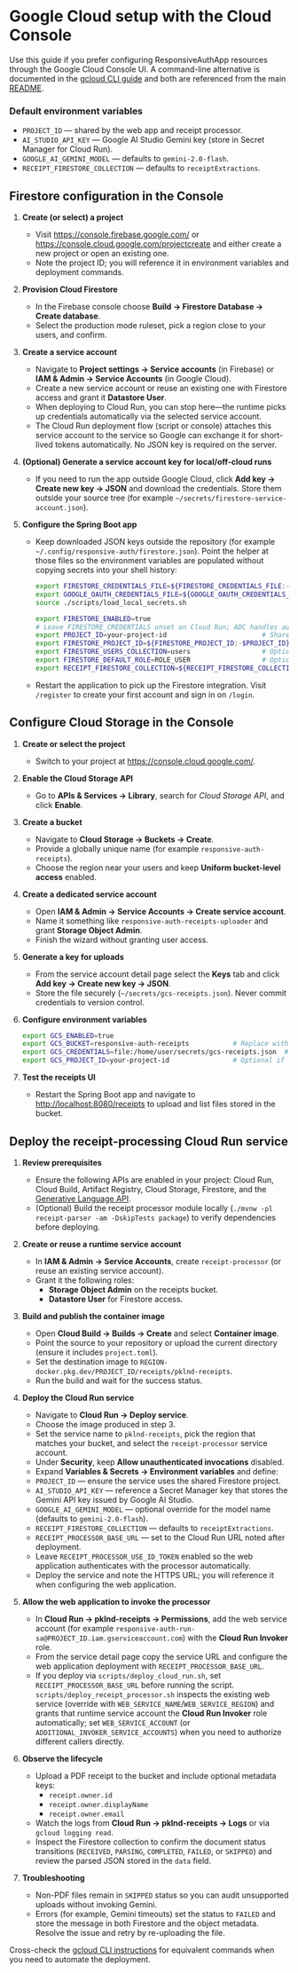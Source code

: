 # Google Cloud setup with the Cloud Console

Use this guide if you prefer configuring ResponsiveAuthApp resources through the Google Cloud Console UI. A command-line alternative is documented in the [gcloud CLI guide](gcp-setup-gcloud.md) and both are referenced from the main [README](../README.md).

### Default environment variables

- `PROJECT_ID` — shared by the web app and receipt processor.
- `AI_STUDIO_API_KEY` — Google AI Studio Gemini key (store in Secret Manager for Cloud Run).
- `GOOGLE_AI_GEMINI_MODEL` — defaults to `gemini-2.0-flash`.
- `RECEIPT_FIRESTORE_COLLECTION` — defaults to `receiptExtractions`.

## Firestore configuration in the Console

1. **Create (or select) a project**
   - Visit <https://console.firebase.google.com/> or <https://console.cloud.google.com/projectcreate> and either create a new project or open an existing one.
   - Note the project ID; you will reference it in environment variables and deployment commands.

2. **Provision Cloud Firestore**
   - In the Firebase console choose **Build → Firestore Database → Create database**.
   - Select the production mode ruleset, pick a region close to your users, and confirm.

3. **Create a service account**
   - Navigate to **Project settings → Service accounts** (in Firebase) or **IAM & Admin → Service Accounts** (in Google Cloud).
   - Create a new service account or reuse an existing one with Firestore access and grant it **Datastore User**.
   - When deploying to Cloud Run, you can stop here—the runtime picks up credentials automatically via the selected service account.
   - The Cloud Run deployment flow (script or console) attaches this service account to the service so Google can exchange it for short-lived tokens automatically. No JSON key is required on the server.

4. **(Optional) Generate a service account key for local/off-cloud runs**
   - If you need to run the app outside Google Cloud, click **Add key → Create new key → JSON** and download the credentials. Store them outside your source tree (for example `~/secrets/firestore-service-account.json`).

5. **Configure the Spring Boot app**
   - Keep downloaded JSON keys outside the repository (for example `~/.config/responsive-auth/firestore.json`). Point the helper at those files so the environment variables are populated without copying secrets into your shell history:

     ```bash
     export FIRESTORE_CREDENTIALS_FILE=${FIRESTORE_CREDENTIALS_FILE:-$HOME/.config/responsive-auth/firestore.json}
     export GOOGLE_OAUTH_CREDENTIALS_FILE=${GOOGLE_OAUTH_CREDENTIALS_FILE:-$HOME/.config/responsive-auth/oauth-client.json}
     source ./scripts/load_local_secrets.sh

     export FIRESTORE_ENABLED=true
     # Leave FIRESTORE_CREDENTIALS unset on Cloud Run; ADC handles authentication automatically.
     export PROJECT_ID=your-project-id                        # Shared by both Cloud Run services
     export FIRESTORE_PROJECT_ID=${FIRESTORE_PROJECT_ID:-$PROJECT_ID}
     export FIRESTORE_USERS_COLLECTION=users                  # Optional override
     export FIRESTORE_DEFAULT_ROLE=ROLE_USER                  # Optional override
     export RECEIPT_FIRESTORE_COLLECTION=${RECEIPT_FIRESTORE_COLLECTION:-receiptExtractions}
     ```

   - Restart the application to pick up the Firestore integration. Visit `/register` to create your first account and sign in on `/login`.

## Configure Cloud Storage in the Console

1. **Create or select the project**
   - Switch to your project at <https://console.cloud.google.com/>.

2. **Enable the Cloud Storage API**
   - Go to **APIs & Services → Library**, search for _Cloud Storage API_, and click **Enable**.

3. **Create a bucket**
   - Navigate to **Cloud Storage → Buckets → Create**.
   - Provide a globally unique name (for example `responsive-auth-receipts`).
   - Choose the region near your users and keep **Uniform bucket-level access** enabled.

4. **Create a dedicated service account**
   - Open **IAM & Admin → Service Accounts → Create service account**.
   - Name it something like `responsive-auth-receipts-uploader` and grant **Storage Object Admin**.
   - Finish the wizard without granting user access.

5. **Generate a key for uploads**
   - From the service account detail page select the **Keys** tab and click **Add key → Create new key → JSON**.
   - Store the file securely (`~/secrets/gcs-receipts.json`). Never commit credentials to version control.

6. **Configure environment variables**

   ```bash
   export GCS_ENABLED=true
   export GCS_BUCKET=responsive-auth-receipts           # Replace with your bucket name
   export GCS_CREDENTIALS=file:/home/user/secrets/gcs-receipts.json  # Optional; omit on Cloud Run
   export GCS_PROJECT_ID=your-project-id                # Optional if derived from credentials
   ```

7. **Test the receipts UI**
   - Restart the Spring Boot app and navigate to <http://localhost:8080/receipts> to upload and list files stored in the bucket.

## Deploy the receipt-processing Cloud Run service

1. **Review prerequisites**
   - Ensure the following APIs are enabled in your project: Cloud Run, Cloud Build, Artifact Registry, Cloud Storage, Firestore, and the [Generative Language API](https://console.cloud.google.com/apis/library/generativelanguage.googleapis.com).
   - (Optional) Build the receipt processor module locally (`./mvnw -pl receipt-parser -am -DskipTests package`) to verify dependencies before deploying.

2. **Create or reuse a runtime service account**
   - In **IAM & Admin → Service Accounts**, create `receipt-processor` (or reuse an existing service account).
   - Grant it the following roles:
     - **Storage Object Admin** on the receipts bucket.
     - **Datastore User** for Firestore access.

3. **Build and publish the container image**
   - Open **Cloud Build → Builds → Create** and select **Container image**.
   - Point the source to your repository or upload the current directory (ensure it includes `project.toml`).
   - Set the destination image to `REGION-docker.pkg.dev/PROJECT_ID/receipts/pklnd-receipts`.
   - Run the build and wait for the success status.

4. **Deploy the Cloud Run service**
   - Navigate to **Cloud Run → Deploy service**.
   - Choose the image produced in step 3.
   - Set the service name to `pklnd-receipts`, pick the region that matches your bucket, and select the `receipt-processor` service account.
   - Under **Security**, keep **Allow unauthenticated invocations** disabled.
   - Expand **Variables & Secrets → Environment variables** and define:
    - `PROJECT_ID` — ensure the service uses the shared Firestore project.
    - `AI_STUDIO_API_KEY` — reference a Secret Manager key that stores the Gemini API key issued by Google AI Studio.
    - `GOOGLE_AI_GEMINI_MODEL` — optional override for the model name (defaults to `gemini-2.0-flash`).
    - `RECEIPT_FIRESTORE_COLLECTION` — defaults to `receiptExtractions`.
     - `RECEIPT_PROCESSOR_BASE_URL` — set to the Cloud Run URL noted after deployment.
   - Leave `RECEIPT_PROCESSOR_USE_ID_TOKEN` enabled so the web application authenticates with the processor automatically.
   - Deploy the service and note the HTTPS URL; you will reference it when configuring the web application.

5. **Allow the web application to invoke the processor**
   - In **Cloud Run → pklnd-receipts → Permissions**, add the web service account (for example `responsive-auth-run-sa@PROJECT_ID.iam.gserviceaccount.com`) with the **Cloud Run Invoker** role.
   - From the service detail page copy the service URL and configure the web application deployment with `RECEIPT_PROCESSOR_BASE_URL`.
   - If you deploy via `scripts/deploy_cloud_run.sh`, set `RECEIPT_PROCESSOR_BASE_URL` before running the script. `scripts/deploy_receipt_processor.sh` inspects the existing web service (override with `WEB_SERVICE_NAME`/`WEB_SERVICE_REGION`) and grants that runtime service account the **Cloud Run Invoker** role automatically; set `WEB_SERVICE_ACCOUNT` (or `ADDITIONAL_INVOKER_SERVICE_ACCOUNTS`) when you need to authorize different callers directly.

6. **Observe the lifecycle**
   - Upload a PDF receipt to the bucket and include optional metadata keys:
     - `receipt.owner.id`
     - `receipt.owner.displayName`
     - `receipt.owner.email`
   - Watch the logs from **Cloud Run → pklnd-receipts → Logs** or via `gcloud logging read`.
   - Inspect the Firestore collection to confirm the document status transitions (`RECEIVED`, `PARSING`, `COMPLETED`, `FAILED`, or `SKIPPED`) and review the parsed JSON stored in the `data` field.

7. **Troubleshooting**
   - Non-PDF files remain in `SKIPPED` status so you can audit unsupported uploads without invoking Gemini.
   - Errors (for example, Gemini timeouts) set the status to `FAILED` and store the message in both Firestore and the object metadata. Resolve the issue and retry by re-uploading the file.

Cross-check the [gcloud CLI instructions](gcp-setup-gcloud.md#deploy-the-receipt-processing-cloud-run-service) for equivalent commands when you need to automate the deployment.
